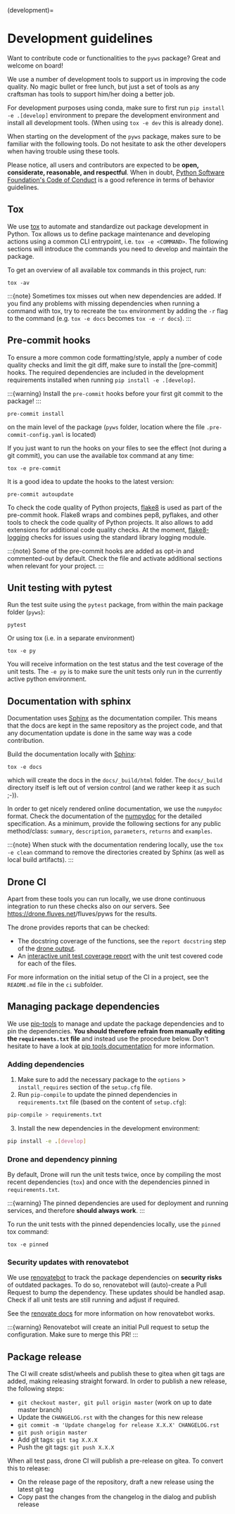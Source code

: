 (development)=

# Development guidelines

Want to contribute code or functionalities to the `pyws` package? Great and welcome on board!

We use a number of development tools to support us in improving the code quality. No magic bullet or free
lunch, but just a set of tools as any craftsman has tools to support him/her doing a better job.

For development purposes using conda, make sure to first run `pip install -e .[develop]` environment
to prepare the development environment and install all development tools. (When using `tox -e dev` this
is already done).

When starting on the development of the `pyws` package, makes sure to be familiar with the following tools. Do
not hesitate to ask the other developers when having trouble using these tools.

Please notice, all users and contributors are expected to be __open, considerate, reasonable, and respectful__.
When in doubt, [Python Software Foundation's Code of Conduct](https://www.python.org/psf/conduct/)
is a good reference in terms of behavior guidelines.

## Tox

We use [tox](https://tox.wiki) to automate and standardize out package development in Python. Tox allows us to define
package maintenance and developing actions using a common CLI entrypoint, i.e. `tox -e <COMMAND>`. The following sections
will introduce the commands you need to develop and maintain the package.

To get an overview of all available tox commands in this project, run:

```
tox -av
```

:::{note}
Sometimes tox misses out when new dependencies are added. If you find any problems with missing dependencies
when running a command with tox, try to recreate the `tox` environment by adding the `-r` flag to the command
(e.g. `tox -e docs` becomes `tox -e -r docs`).
:::

## Pre-commit hooks

To ensure a more common code formatting/style, apply a number of code quality checks and limit the git diff, make sure to
install the [pre-commit] hooks. The required dependencies are included in the development requirements installed
when running `pip install -e .[develop]`.

:::{warning}
Install the `pre-commit` hooks before your first git commit to the package!
:::

```
pre-commit install
```

on the main level of the package (`pyws` folder, location where the file `.pre-commit-config.yaml` is located)

If you just want to run the hooks on your files to see the effect (not during a git commit),
you can use the available tox command at any time:

```
tox -e pre-commit
```

It is a good idea to update the hooks to the latest version:

```
pre-commit autoupdate
```

To check the code quality of Python projects, [flake8](https://pypi.org/project/flake8/) is used as part of
the pre-commit hook. Flake8 wraps and  combines pep8, pyflakes, and other tools to check the code quality of Python
projects. It also allows to add extensions for additional code quality checks. At the moment,
[flake8-logging](https://github.com/adamchainz/flake8-logging)  checks for issues using the standard library
logging module.

:::{note}
Some of the pre-commit hooks are added as opt-in and commented-out by default. Check the file and activate additional
sections when relevant for your project.
:::

## Unit testing with pytest

Run the test suite using the `pytest` package, from within the main package folder (`pyws`):

```
pytest
```

Or using tox (i.e. in a separate environment)

```
tox -e py
```

You will receive information on the test status and the test coverage of the unit tests. The `-e py` is to make sure the
unit tests only run in the currently active python environment.

## Documentation with sphinx

Documentation uses [Sphinx](https://www.sphinx-doc.org/en/master/) as the documentation compiler. This means that the
docs are kept in the same repository as the project code, and that any documentation update is done in the same
way was a code contribution.

Build the documentation locally with [Sphinx](https://www.sphinx-doc.org/en/master/):

```
tox -e docs
```

which will create the docs in the `docs/_build/html` folder. The `docs/_build` directory itself is
left out of version control (and we rather keep it as such ;-)).

In order to get nicely rendered online documentation, we use the `numpydoc` format. Check the documentation of the
[numpydoc](https://numpydoc.readthedocs.io/en/latest/format.html#docstring-standard) for the detailed specification.
As a minimum, provide the following sections for any public method/class: `summary`, `description`, `parameters`,
`returns` and `examples`.

:::{note}
When stuck with the documentation rendering locally, use the `tox -e clean` command to remove the directories
created by Sphinx (as well as local build artifacts).
:::

## Drone CI

Apart from these tools you can run locally, we use drone continuous integration to run these checks also
on our servers. See <https://drone.fluves.net>/fluves/pyws for the results.

The drone provides reports that can be checked:

- The docstring coverage of the functions, see the `report docstring` step of the [drone output](https://drone.fluves.net/fluves/pyws).
- An [interactive unit test coverage report](https://coverage.fluves.net/pyws/) with the unit test covered code for each of the files.

For more information on the initial setup of the CI in a project, see the `README.md` file in the `ci` subfolder.

## Managing package dependencies

We use [pip-tools](https://github.com/jazzband/pip-tools) to manage and update the package dependencies and to pin the dependencies.
**You should therefore refrain from manually editing the `requirements.txt` file** and instead use the procedure below.
Don't hesitate to have a look at [pip tools documentation](https://github.com/jazzband/pip-tools) for more information.

### Adding dependencies

1. Make sure to add the necessary package to the `options` > `install_requires` section of the `setup.cfg` file.
2. Run `pip-compile` to update the pinned dependencies in `requirements.txt` file (based on the content of `setup.cfg`):

```bash
pip-compile > requirements.txt
```

3. Install the new dependencies in the development environment:

```bash
pip install -e .[develop]
```

### Drone and dependency pinning

By default, Drone will run the unit tests twice, once by compiling the most recent dependencies (`tox`) and once
with the dependencies pinned in `requirements.txt`.

:::{warning}
The pinned dependencies are used for deployment and running services, and therefore **should always work**.
:::

To run the unit tests with the pinned dependencies locally, use the `pinned` tox command:

```
tox -e pinned
```

### Security updates with renovatebot

We use [renovatebot](https://docs.renovatebot.com/) to track the package dependencies on __security risks__ of outdated
packages. To do so, renovatebot will (auto)-create a Pull Request to bump the dependency. These updates should be
handled asap. Check if all unit tests are still running and adjust if required.

See the [renovate docs](https://docs.renovatebot.com/key-concepts/how-renovate-works/) for more
information on how renovatebot works.

:::{warning}
Renovatebot will create an initial Pull request to setup the configuration. Make sure to merge this PR!
:::

## Package release

The CI will create sdist/wheels and publish these to gitea when git tags are added, making releasing
straight forward. In order to publish a new release, the following steps:

- `git checkout master, git pull origin master` (work on up to date master branch)
- Update the `CHANGELOG.rst` with the changes for this new release
- `git commit -m 'Update changelog for release X.X.X' CHANGELOG.rst`
- `git push origin master`
- Add git tags: `git tag X.X.X`
- Push the git tags: `git push X.X.X`

When all test pass, drone CI will publish a pre-release on gitea. To convert this to release:

- On the release page of the repository, draft a new release using the latest git tag
- Copy past the changes from the changelog in the dialog and publish release
